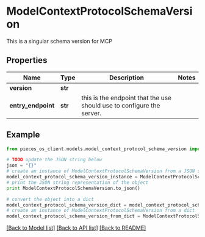 # ModelContextProtocolSchemaVersion

This is a singular schema version for MCP

## Properties
Name | Type | Description | Notes
------------ | ------------- | ------------- | -------------
**version** | **str** |  | 
**entry_endpoint** | **str** | this is the endpoint that the use should use to configure the server. | 

## Example

```python
from pieces_os_client.models.model_context_protocol_schema_version import ModelContextProtocolSchemaVersion

# TODO update the JSON string below
json = "{}"
# create an instance of ModelContextProtocolSchemaVersion from a JSON string
model_context_protocol_schema_version_instance = ModelContextProtocolSchemaVersion.from_json(json)
# print the JSON string representation of the object
print ModelContextProtocolSchemaVersion.to_json()

# convert the object into a dict
model_context_protocol_schema_version_dict = model_context_protocol_schema_version_instance.to_dict()
# create an instance of ModelContextProtocolSchemaVersion from a dict
model_context_protocol_schema_version_from_dict = ModelContextProtocolSchemaVersion.from_dict(model_context_protocol_schema_version_dict)
```
[[Back to Model list]](../README.md#documentation-for-models) [[Back to API list]](../README.md#documentation-for-api-endpoints) [[Back to README]](../README.md)


